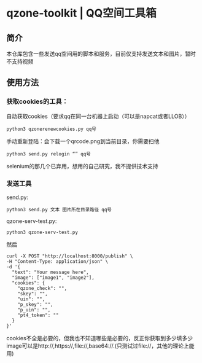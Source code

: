 # qzone-toolkit | QQ空间工具箱
## 简介
本仓库包含一些发送qq空间用的脚本和服务，目前仅支持发送文本和图片，暂时不支持视频
## 使用方法
### 获取cookies的工具：
自动获取cookies（要求qq在同一台机器上启动（可以是napcat或者LLOB））
```
python3 qzonerenewcookies.py qq号
```
手动重新登陆：会下载一个qrcode.png到当前目录，你需要扫他
```
python3 send.py relogin “” qq号
```
selenium的那几个已弃用，想用的自己研究，我不提供技术支持

### 发送工具
send.py:
```
python3 send.py 文本 图片所在目录路径 qq号
```
qzone-serv-test.py:
```
python3 qzone-serv-test.py
```
然后
```
curl -X POST "http://localhost:8000/publish" \
-H "Content-Type: application/json" \
-d '{
  "text": "Your message here",
  "image": ["image1", "image2"],
  "cookies": {
    "qzone_check": "",
    "skey": "",
    "uin": "",
    "p_skey": "",
    "p_uin": "",
    "pt4_token": ""
  }
}'

```
cookies不全是必要的，但我也不知道哪些是必要的，反正你获取到多少填多少
image可以是http://,https://,file://,base64://.(只测试过file://，其他的理论上能用)


